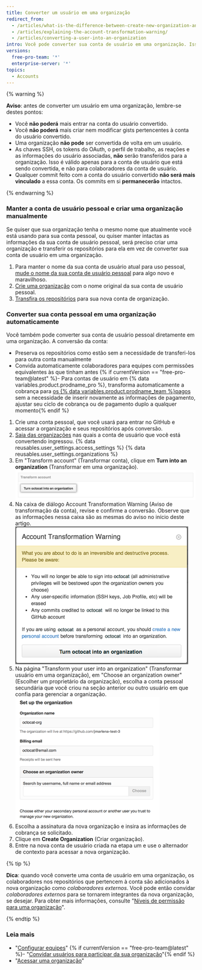 ```yaml
---
title: Converter um usuário em uma organização
redirect_from:
  - /articles/what-is-the-difference-between-create-new-organization-and-turn-account-into-an-organization/
  - /articles/explaining-the-account-transformation-warning/
  - /articles/converting-a-user-into-an-organization
intro: Você pode converter sua conta de usuário em uma organização. Isso permite permissões mais granulares para repositórios que pertencem à organização.
versions:
  free-pro-team: '*'
  enterprise-server: '*'
topics:
  - Accounts
---
```


{% warning %}

**Aviso**: antes de converter um usuário em uma organização, lembre-se destes pontos:

 - Você **não poderá** mais entrar na conta do usuário convertido.
 - Você **não poderá** mais criar nem modificar gists pertencentes à conta do usuário convertido.
 - Uma organização **não pode** ser convertida de volta em um usuário.
 - As chaves SSH, os tokens do OAuth, o perfil de trabalho, as reações e as informações do usuário associadas, **não** serão transferidos para a organização. Isso é válido apenas para a conta de usuário que está sendo convertida, e não para colaboradores da conta de usuário.
 - Qualquer commit feito com a conta do usuário convertido **não será mais vinculado** a essa conta. Os commits em si **permanecerão** intactos.

{% endwarning %}

### Manter a conta de usuário pessoal e criar uma organização manualmente

Se quiser que sua organização tenha o mesmo nome que atualmente você está usando para sua conta pessoal, ou quiser manter intactas as informações da sua conta de usuário pessoal, será preciso criar uma organização e transferir os repositórios para ela em vez de converter sua conta de usuário em uma organização.

1. Para manter o nome da sua conta de usuário atual para uso pessoal, [mude o nome da sua conta de usuário pessoal](/articles/changing-your-github-username) para algo novo e maravilhoso.
2. [Crie uma organização](/articles/creating-a-new-organization-from-scratch) com o nome original da sua conta de usuário pessoal.
3. [Transfira os repositórios](/articles/transferring-a-repository) para sua nova conta de organização.

### Converter sua conta pessoal em uma organização automaticamente

Você também pode converter sua conta de usuário pessoal diretamente em uma organização. A conversão da conta:
 - Preserva os repositórios como estão sem a necessidade de transferi-los para outra conta manualmente
 - Convida automaticamente colaboradores para equipes com permissões equivalentes às que tinham antes
 {% if currentVersion == "free-pro-team@latest" %}- Para contas de usuário em {% data variables.product.prodname_pro %}, transforma automaticamente a cobrança para [os {% data variables.product.prodname_team %}pagos](/articles/about-billing-for-github-accounts) sem a necessidade de inserir novamente as informações de pagamento, ajustar seu ciclo de cobrança ou de pagamento duplo a qualquer momento{% endif %}

1. Crie uma conta pessoal, que você usará para entrar no GitHub e acessar a organização e seus repositórios após conversão.
2.  [Saia das organizações](/articles/removing-yourself-from-an-organization) nas quais a conta de usuário que você está convertendo ingressou.
{% data reusables.user_settings.access_settings %}
{% data reusables.user_settings.organizations %}
5. Em "Transform account" (Transformar conta), clique em **Turn <username> into an organization** (Transformar <username> em uma organização). ![Botão de conversão da organização](/assets/images/help/settings/convert-to-organization.png)
6. Na caixa de diálogo Account Transformation Warning (Aviso de transformação da conta), revise e confirme a conversão. Observe que as informações nessa caixa são as mesmas do aviso no início deste artigo. ![Aviso de conversão](/assets/images/help/organizations/organization-account-transformation-warning.png)
7. Na página "Transform your user into an organization" (Transformar usuário em uma organização), em "Choose an organization owner" (Escolher um proprietário da organização), escolha a conta pessoal secundária que você criou na seção anterior ou outro usuário em que confia para gerenciar a organização. ![Página Add organization owner (Adicionar proprietário da organização)](/assets/images/help/organizations/organization-add-owner.png)
8. Escolha a assinatura da nova organização e insira as informações de cobrança se solicitado.
9. Clique em **Create Organization** (Criar organização).
10. Entre na nova conta de usuário criada na etapa um e use o alternador de contexto para acessar a nova organização.

{% tip %}

**Dica**: quando você converte uma conta de usuário em uma organização, os colaboradores nos repositórios que pertencem à conta são adicionados à nova organização como *colaboradores externos*. Você pode então convidar *colaboradores externos* para se tornarem integrantes da nova organização, se desejar. Para obter mais informações, consulte "[Níveis de permissão para uma organização](/organizations/managing-peoples-access-to-your-organization-with-roles/permission-levels-for-an-organization#outside-collaborators)".

{% endtip %}

### Leia mais
- "[Configurar equipes](/articles/setting-up-teams)"
{% if currentVersion == "free-pro-team@latest" %}- "[Convidar usuários para participar da sua organização](/articles/inviting-users-to-join-your-organization)"{% endif %}
- "[Acessar uma organização](/articles/accessing-an-organization)"
